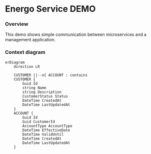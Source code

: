 # Energo Service DEMO


### Overview
This demo shows simple communication between microservices and a management application.

### Context diagram

```mermaid
erDiagram
    direction LR
    
    CUSTOMER ||--o{ ACCOUNT : contains
    CUSTOMER {
        Guid Id
        string Name
        string Description
        CustomerStatus Status
        DateTime CreatedAt
        DateTime LastUpdatedAt
    }
    ACCOUNT {
        Guid Id
        Guid CustomerId
        AccountType AccountType
        DateTime EffectiveDate
        DateTime ValidUntil
        DateTime CreatedAt
        DateTime LastUpdatedAt
    }
```
